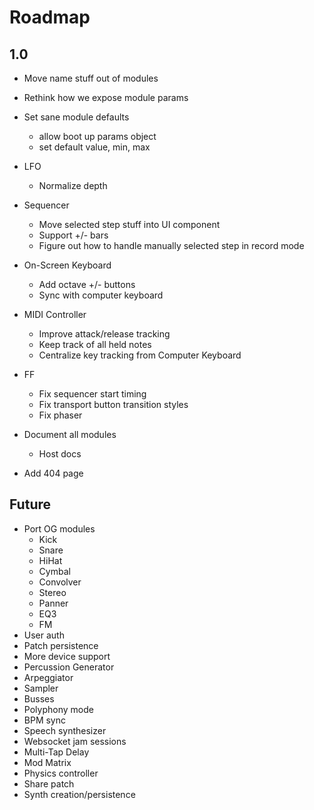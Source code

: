 # Roadmap

## 1.0

+ Move name stuff out of modules

+ Rethink how we expose module params

+ Set sane module defaults
  + allow boot up params object
  + set default value, min, max

+ LFO
  - Normalize depth

+ Sequencer
  - Move selected step stuff into UI component
  - Support +/- bars
  - Figure out how to handle manually selected step in record mode

+ On-Screen Keyboard
  - Add octave +/- buttons
  - Sync with computer keyboard

+ MIDI Controller
  - Improve attack/release tracking
  - Keep track of all held notes
  - Centralize key tracking from Computer Keyboard

+ FF
  - Fix sequencer start timing
  - Fix transport button transition styles
  - Fix phaser

+ Document all modules
  - Host docs

+ Add 404 page

## Future

+ Port OG modules
  - Kick
  - Snare
  - HiHat
  - Cymbal
  - Convolver
  - Stereo
  - Panner
  - EQ3
  - FM
+ User auth
+ Patch persistence
+ More device support
+ Percussion Generator
+ Arpeggiator
+ Sampler
+ Busses
+ Polyphony mode
+ BPM sync
+ Speech synthesizer
+ Websocket jam sessions
+ Multi-Tap Delay
+ Mod Matrix
+ Physics controller
+ Share patch
+ Synth creation/persistence
